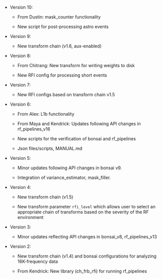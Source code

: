 - Version 10:

   - From Dustin: mask_counter functionality

   - New script for post-processing astro events

- Version 9:

   - New transform chain (v1.6, aux-enabled)

- Version 8:

   - From Chitrang: New transform for writing weights to disk

   - New RFI config for processing short events

- Version 7:

   - New RFI configs based on transform chain v1.5

- Version 6:

   - From Alex: L1b functionality

   - From Maya and Kendrick: Updates following API changes in rf_pipelines_v16

   - New scripts for the verification of bonsai and rf_pipelines

   - Json files/scripts, MANUAL.md

- Version 5:

   - Minor updates following API changes in bonsai v9.

   - Integration of variance_estimator, mask_filler.

- Version 4:

   - New transform chain (v1.5)

   - New transform parameter `rfi_level` which allows user to select an appropriate
   chain of transforms based on the severity of the RF environment

- Version 3:

   - Minor updates reflecting API changes in bonsai_v8, rf_pipelines_v13
 
- Version 2:

   - New transform chain (v1.4) and bonsai configurations for analyzing
     16K-frequency data

   - From Kendrick: New library (ch_frb_rfi) for running rf_pipelines
